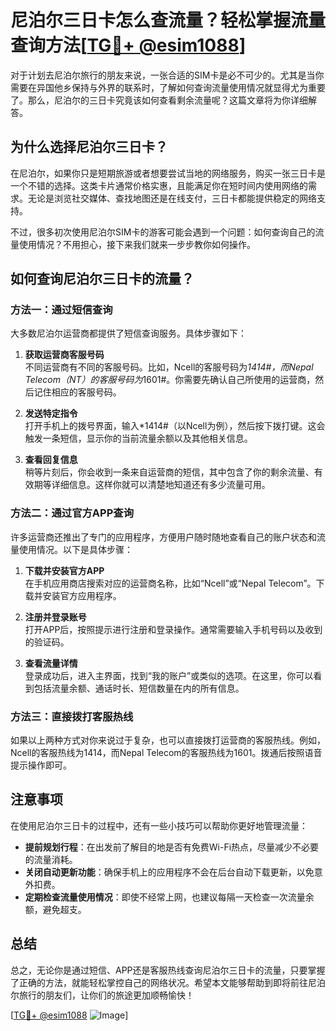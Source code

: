 # 尼泊尔三日卡怎么查流量？轻松掌握流量查询方法[[TG💪+ @esim1088](https://t.me/s/esim1088)]

对于计划去尼泊尔旅行的朋友来说，一张合适的SIM卡是必不可少的。尤其是当你需要在异国他乡保持与外界的联系时，了解如何查询流量使用情况就显得尤为重要了。那么，尼泊尔的三日卡究竟该如何查看剩余流量呢？这篇文章将为你详细解答。

## 为什么选择尼泊尔三日卡？

在尼泊尔，如果你只是短期旅游或者想要尝试当地的网络服务，购买一张三日卡是一个不错的选择。这类卡片通常价格实惠，且能满足你在短时间内使用网络的需求。无论是浏览社交媒体、查找地图还是在线支付，三日卡都能提供稳定的网络支持。

不过，很多初次使用尼泊尔SIM卡的游客可能会遇到一个问题：如何查询自己的流量使用情况？不用担心，接下来我们就来一步步教你如何操作。

## 如何查询尼泊尔三日卡的流量？

### 方法一：通过短信查询

大多数尼泊尔运营商都提供了短信查询服务。具体步骤如下：

1. **获取运营商客服号码**  
   不同运营商有不同的客服号码。比如，Ncell的客服号码为*1414#，而Nepal Telecom（NT）的客服号码为*1601#。你需要先确认自己所使用的运营商，然后记住相应的客服号码。

2. **发送特定指令**  
   打开手机上的拨号界面，输入*1414#（以Ncell为例），然后按下拨打键。这会触发一条短信，显示你的当前流量余额以及其他相关信息。

3. **查看回复信息**  
   稍等片刻后，你会收到一条来自运营商的短信，其中包含了你的剩余流量、有效期等详细信息。这样你就可以清楚地知道还有多少流量可用。

### 方法二：通过官方APP查询

许多运营商还推出了专门的应用程序，方便用户随时随地查看自己的账户状态和流量使用情况。以下是具体步骤：

1. **下载并安装官方APP**  
   在手机应用商店搜索对应的运营商名称，比如“Ncell”或“Nepal Telecom”。下载并安装官方应用程序。

2. **注册并登录账号**  
   打开APP后，按照提示进行注册和登录操作。通常需要输入手机号码以及收到的验证码。

3. **查看流量详情**  
   登录成功后，进入主界面，找到“我的账户”或类似的选项。在这里，你可以看到包括流量余额、通话时长、短信数量在内的所有信息。

### 方法三：直接拨打客服热线

如果以上两种方式对你来说过于复杂，也可以直接拨打运营商的客服热线。例如，Ncell的客服热线为1414，而Nepal Telecom的客服热线为1601。拨通后按照语音提示操作即可。

## 注意事项

在使用尼泊尔三日卡的过程中，还有一些小技巧可以帮助你更好地管理流量：

- **提前规划行程**：在出发前了解目的地是否有免费Wi-Fi热点，尽量减少不必要的流量消耗。
- **关闭自动更新功能**：确保手机上的应用程序不会在后台自动下载更新，以免意外扣费。
- **定期检查流量使用情况**：即使不经常上网，也建议每隔一天检查一次流量余额，避免超支。

## 总结

总之，无论你是通过短信、APP还是客服热线查询尼泊尔三日卡的流量，只要掌握了正确的方法，就能轻松掌控自己的网络状况。希望本文能够帮助到即将前往尼泊尔旅行的朋友们，让你们的旅途更加顺畅愉快！

[[TG💪+ @esim1088](https://t.me/s/esim1088) ![Image](https://i.postimg.cc/4NQfJmqS/Snipaste-2025-05-13-00-14-12.png)]